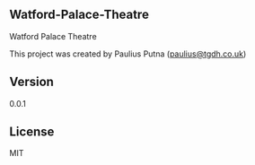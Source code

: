 ## Watford-Palace-Theatre
Watford Palace Theatre


This project was created by Paulius Putna (paulius@tgdh.co.uk)


## Version
0.0.1

## License
MIT